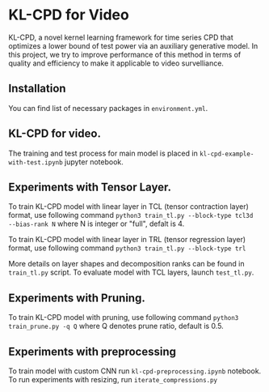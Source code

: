 # KL-CPD for Video

KL-CPD, a novel kernel learning framework for time series CPD that optimizes a lower bound of test power via an auxiliary generative model. In this project, we try to improve performance of this method in terms of quality and efficiency to make it applicable to video survelliance.

## Installation

You can find list of necessary packages in `environment.yml`.

## KL-CPD for video.

The training and test process for main model is placed in `kl-cpd-example-with-test.ipynb` jupyter notebook.

## Experiments with Tensor Layer.

To train KL-CPD model with linear layer in TCL (tensor contraction layer) format, use following command 
```python3 train_tl.py --block-type tcl3d  --bias-rank N```
where N is integer or "full", defalt is 4. 

To train KL-CPD model with linear layer in TRL (tensor regression layer) format, use following command 
```python3 train_tl.py --block-type trl```

More details on layer shapes and decomposition ranks can be found in `train_tl.py` script.
To evaluate model with TCL layers, launch `test_tl.py`.

## Experiments with Pruning.
To train KL-CPD model with pruning, use following command 
```python3 train_prune.py -q Q```
where Q denotes prune ratio, default is 0.5.


## Experiments with preprocessing
To train model with custom CNN run `kl-cpd-preprocessing.ipynb` notebook. To run experiments with resizing, run `iterate_compressions.py`
